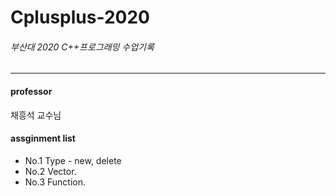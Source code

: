 # Cplusplus-2020
###### 부산대 2020 C++프로그래밍 수업기록
----
#### professor
채흥석 교수님

#### assginment list   
- No.1 Type - new, delete  
- No.2 Vector. 
- No.3 Function. 
